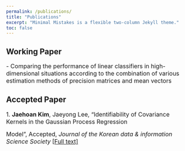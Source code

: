 ```yaml
---
permalink: /publications/
title: "Publications"
excerpt: "Minimal Mistakes is a flexible two-column Jekyll theme."
toc: false
---
```

## Working Paper

<font size = "3">
- Comparing the performance of linear classifiers in high-dimensional situations according to the combination of various estimation methods of precision matrices and mean vectors
</font>

## Accepted Paper 

<font size = "3">
1. <strong>Jaehoan Kim</strong>, Jaeyong Lee, “Identifiability of Covariance Kernels in the Gaussian Process Regression

Model”, Accepted, <em>Journal of the Korean data & information Science Society </em> <a href="https://arxiv.org/abs/2108.04715">[Full text]</a>
</font>
